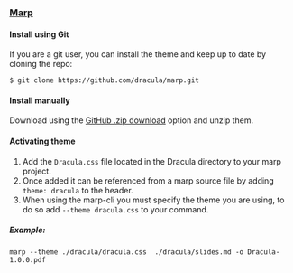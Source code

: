 ### [Marp](https://marp.app)

#### Install using Git

If you are a git user, you can install the theme and keep up to date by cloning the repo:

    $ git clone https://github.com/dracula/marp.git

#### Install manually

Download using the [GitHub .zip download](https://github.com/dracula/marp/archive/master.zip) option and unzip them.

#### Activating theme

1. Add the `Dracula.css` file located in the Dracula directory to your marp project.
2. Once added it can be referenced from a marp source file by adding `theme: dracula` to the header.
3. When using the marp-cli you must specify the theme you are using, to do so add `--theme dracula.css` to your command.

##### Example:

```
marp --theme ./dracula/dracula.css  ./dracula/slides.md -o Dracula-1.0.0.pdf
```